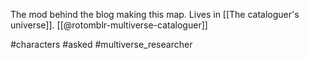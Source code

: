 The mod behind the blog making this map. Lives in [[The cataloguer's universe]]. [[@rotomblr-multiverse-cataloguer]]

#characters #asked #multiverse_researcher 